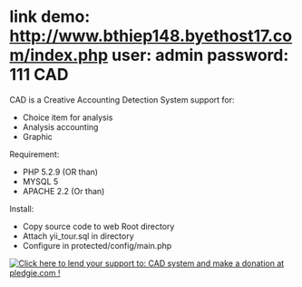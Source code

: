 link demo: <a href="http://www.bthiep148.byethost17.com/index.php">http://www.bthiep148.byethost17.com/index.php</a>
user: admin
password: 111
CAD
===

CAD is a Creative Accounting Detection System support for:
- Choice item for analysis
- Analysis accounting
- Graphic

Requirement:
- PHP 5.2.9 (OR than)
- MYSQL 5
- APACHE 2.2 (Or than)

Install: 
- Copy source code to web Root directory
- Attach yii_tour.sql in directory
- Configure in protected/config/main.php

<a href='https://pledgie.com/campaigns/23987'><img alt='Click here to lend your support to: CAD system and make a donation at pledgie.com !' src='https://pledgie.com/campaigns/23987.png?skin_name=chrome' border='0' ></a>





